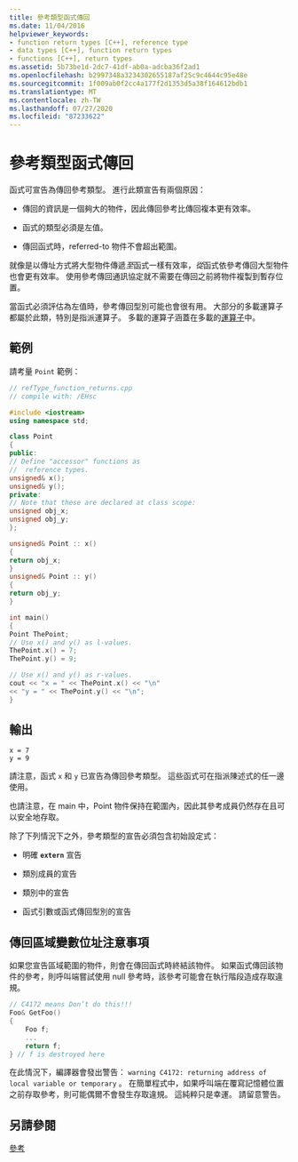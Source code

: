```yaml
---
title: 參考類型函式傳回
ms.date: 11/04/2016
helpviewer_keywords:
- function return types [C++], reference type
- data types [C++], function return types
- functions [C++], return types
ms.assetid: 5b73be1d-2dc7-41df-ab0a-adcba36f2ad1
ms.openlocfilehash: b2997348a3234302655187af25c9c4644c95e48e
ms.sourcegitcommit: 1f009ab0f2cc4a177f2d1353d5a38f164612bdb1
ms.translationtype: MT
ms.contentlocale: zh-TW
ms.lasthandoff: 07/27/2020
ms.locfileid: "87233622"
---
```

# <a name="reference-type-function-returns"></a>參考類型函式傳回

函式可宣告為傳回參考類型。 進行此類宣告有兩個原因：

- 傳回的資訊是一個夠大的物件，因此傳回參考比傳回複本更有效率。

- 函式的類型必須是左值。

- 傳回函式時，referred-to 物件不會超出範圍。

就像是以傳址方式將大型物件傳遞*至*函式一樣有效率，*從*函式依參考傳回大型物件也會更有效率。 使用參考傳回通訊協定就不需要在傳回之前將物件複製到暫存位置。

當函式必須評估為左值時，參考傳回型別可能也會很有用。 大部分的多載運算子都屬於此類，特別是指派運算子。 多載的運算子涵蓋在多載的[運算子](../cpp/operator-overloading.md)中。

## <a name="example"></a>範例

請考量 `Point` 範例：

```cpp
// refType_function_returns.cpp
// compile with: /EHsc

#include <iostream>
using namespace std;

class Point
{
public:
// Define "accessor" functions as
//  reference types.
unsigned& x();
unsigned& y();
private:
// Note that these are declared at class scope:
unsigned obj_x;
unsigned obj_y;
};

unsigned& Point :: x()
{
return obj_x;
}
unsigned& Point :: y()
{
return obj_y;
}

int main()
{
Point ThePoint;
// Use x() and y() as l-values.
ThePoint.x() = 7;
ThePoint.y() = 9;

// Use x() and y() as r-values.
cout << "x = " << ThePoint.x() << "\n"
<< "y = " << ThePoint.y() << "\n";
}
```

## <a name="output"></a>輸出

```Output
x = 7
y = 9
```

請注意，函式 `x` 和 `y` 已宣告為傳回參考類型。 這些函式可在指派陳述式的任一邊使用。

也請注意，在 main 中，Point 物件保持在範圍內，因此其參考成員仍然存在且可以安全地存取。

除了下列情況下之外，參考類型的宣告必須包含初始設定式：

- 明確 **`extern`** 宣告

- 類別成員的宣告

- 類別中的宣告

- 函式引數或函式傳回型別的宣告

## <a name="caution-returning-address-of-local"></a>傳回區域變數位址注意事項

如果您宣告區域範圍的物件，則會在傳回函式時終結該物件。 如果函式傳回該物件的參考，則呼叫端嘗試使用 null 參考時，該參考可能會在執行階段造成存取違規。

```cpp
// C4172 means Don’t do this!!!
Foo& GetFoo()
{
    Foo f;
    ...
    return f;
} // f is destroyed here
```

在此情況下，編譯器會發出警告： `warning C4172: returning address of local variable or temporary` 。 在簡單程式中，如果呼叫端在覆寫記憶體位置之前存取參考，則可能偶爾不會發生存取違規。 這純粹只是幸運。 請留意警告。

## <a name="see-also"></a>另請參閱

[參考](../cpp/references-cpp.md)
